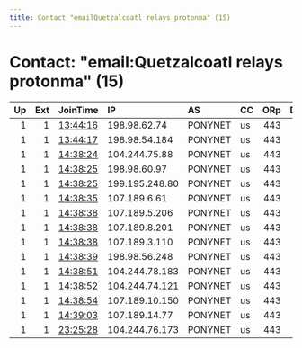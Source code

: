 ```yaml
---
title: Contact "emailQuetzalcoatl relays protonma" (15)
---
```


# Contact: "email:Quetzalcoatl relays protonma" (15)

|   Up |   Ext | JoinTime                                                                                            | IP             | AS      | CC   |   ORp |   Dirp | OS    | Version   | Nickname     |   eFamMembers |
|-----:|------:|:----------------------------------------------------------------------------------------------------|:---------------|:--------|:-----|------:|-------:|:------|:----------|:-------------|--------------:|
|    1 |     1 | [13:44:16](https://metrics.torproject.org/rs.html#details/65A398E9A697A4645937B086CDA1D9A5C57B9509) | 198.98.62.74   | PONYNET | us   |   443 |     80 | Linux | 0.4.5.10  | Quetzalcoatl |           193 |
|    1 |     1 | [13:44:17](https://metrics.torproject.org/rs.html#details/77D53F8C9545D1E6A4D3532E9E2D8474460933B9) | 198.98.54.184  | PONYNET | us   |   443 |     80 | Linux | 0.4.5.10  | Quetzalcoatl |           193 |
|    1 |     1 | [14:38:24](https://metrics.torproject.org/rs.html#details/95B6BBE822D883AF830583808BDD4CF9C41C6B10) | 104.244.75.88  | PONYNET | us   |   443 |     80 | Linux | 0.4.5.10  | Quetzalcoatl |           193 |
|    1 |     1 | [14:38:25](https://metrics.torproject.org/rs.html#details/30C472441D910A8BCDA571F2637C80119E76D082) | 198.98.60.97   | PONYNET | us   |   443 |     80 | Linux | 0.4.5.10  | Quetzalcoatl |           193 |
|    1 |     1 | [14:38:25](https://metrics.torproject.org/rs.html#details/8EEDA34CE6D6E605ED3179278F45882654923280) | 199.195.248.80 | PONYNET | us   |   443 |     80 | Linux | 0.4.5.10  | Quetzalcoatl |           193 |
|    1 |     1 | [14:38:35](https://metrics.torproject.org/rs.html#details/F66DBA2ABD941CCB82A6143AF8D1CD3EEF1622F0) | 107.189.6.61   | PONYNET | us   |   443 |     80 | Linux | 0.4.5.10  | Quetzalcoatl |           193 |
|    1 |     1 | [14:38:38](https://metrics.torproject.org/rs.html#details/09CA1957EC0671044DAD2EEA282A348FFD7D271E) | 107.189.5.206  | PONYNET | us   |   443 |     80 | Linux | 0.4.5.10  | Quetzalcoatl |           193 |
|    1 |     1 | [14:38:38](https://metrics.torproject.org/rs.html#details/C829B3C557CB644A5FAB598E8E57149B115C485D) | 107.189.8.201  | PONYNET | us   |   443 |     80 | Linux | 0.4.5.10  | Quetzalcoatl |           193 |
|    1 |     1 | [14:38:38](https://metrics.torproject.org/rs.html#details/DFA97DED4CE79FF6F31DAF917C2810CCE8729E9D) | 107.189.3.110  | PONYNET | us   |   443 |     80 | Linux | 0.4.5.10  | Quetzalcoatl |           193 |
|    1 |     1 | [14:38:39](https://metrics.torproject.org/rs.html#details/B0F1D545B983E42680F7F220A69D79FF821C50E6) | 198.98.56.248  | PONYNET | us   |   443 |     80 | Linux | 0.4.5.10  | Quetzalcoatl |           193 |
|    1 |     1 | [14:38:51](https://metrics.torproject.org/rs.html#details/1B6BCBCDB384364B6FB4F3576CA70AECFC083641) | 104.244.78.183 | PONYNET | us   |   443 |     80 | Linux | 0.4.5.10  | Quetzalcoatl |           193 |
|    1 |     1 | [14:38:52](https://metrics.torproject.org/rs.html#details/2C26CBACAB3B83142A54637CA30FF130C9BD331F) | 104.244.74.121 | PONYNET | us   |   443 |     80 | Linux | 0.4.5.10  | Quetzalcoatl |           193 |
|    1 |     1 | [14:38:54](https://metrics.torproject.org/rs.html#details/4EFF3D0C9DE539CF1E27BFC5B3E23BC7CB2D41A9) | 107.189.10.150 | PONYNET | us   |   443 |     80 | Linux | 0.4.5.10  | Quetzalcoatl |           193 |
|    1 |     1 | [14:39:03](https://metrics.torproject.org/rs.html#details/C65B9A80EA5C6FA32251EAAFA691DF6DC9FAADE1) | 107.189.14.77  | PONYNET | us   |   443 |     80 | Linux | 0.4.5.10  | Quetzalcoatl |           193 |
|    1 |     1 | [23:25:28](https://metrics.torproject.org/rs.html#details/44FA36A839BA35EB15F3EC5CB5FB355238A32ABC) | 104.244.76.173 | PONYNET | us   |   443 |     80 | Linux | 0.4.5.10  | Quetzalcoatl |           193 |
